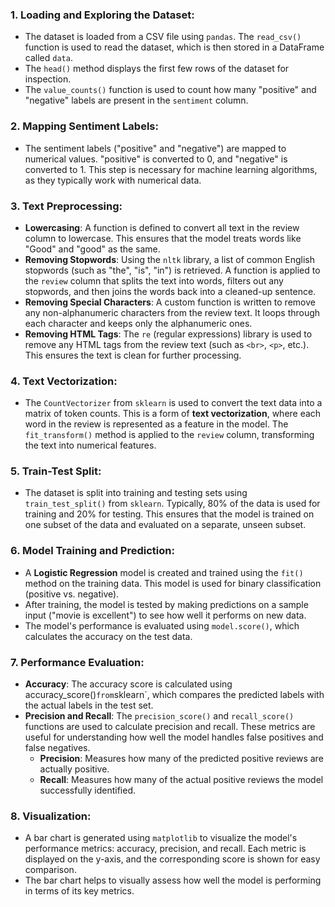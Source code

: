 ### 1. **Loading and Exploring the Dataset:**
   - The dataset is loaded from a CSV file using `pandas`. The `read_csv()` function is used to read the dataset, which is then stored in a DataFrame called `data`.
   - The `head()` method displays the first few rows of the dataset for inspection.
   - The `value_counts()` function is used to count how many "positive" and "negative" labels are present in the `sentiment` column.

### 2. **Mapping Sentiment Labels:**
   - The sentiment labels ("positive" and "negative") are mapped to numerical values. "positive" is converted to 0, and "negative" is converted to 1. This step is necessary for machine learning algorithms, as they typically work with numerical data.

### 3. **Text Preprocessing:**
   - **Lowercasing**: A function is defined to convert all text in the review column to lowercase. This ensures that the model treats words like "Good" and "good" as the same.
   - **Removing Stopwords**: Using the `nltk` library, a list of common English stopwords (such as "the", "is", "in") is retrieved. A function is applied to the `review` column that splits the text into words, filters out any stopwords, and then joins the words back into a cleaned-up sentence.
   - **Removing Special Characters**: A custom function is written to remove any non-alphanumeric characters from the review text. It loops through each character and keeps only the alphanumeric ones.
   - **Removing HTML Tags**: The `re` (regular expressions) library is used to remove any HTML tags from the review text (such as `<br>`, `<p>`, etc.). This ensures the text is clean for further processing.

### 4. **Text Vectorization:**
   - The `CountVectorizer` from `sklearn` is used to convert the text data into a matrix of token counts. This is a form of **text vectorization**, where each word in the review is represented as a feature in the model. The `fit_transform()` method is applied to the `review` column, transforming the text into numerical features.

### 5. **Train-Test Split:**
   - The dataset is split into training and testing sets using `train_test_split()` from `sklearn`. Typically, 80% of the data is used for training and 20% for testing. This ensures that the model is trained on one subset of the data and evaluated on a separate, unseen subset.

### 6. **Model Training and Prediction:**
   - A **Logistic Regression** model is created and trained using the `fit()` method on the training data. This model is used for binary classification (positive vs. negative).
   - After training, the model is tested by making predictions on a sample input ("movie is excellent") to see how well it performs on new data.
   - The model's performance is evaluated using `model.score()`, which calculates the accuracy on the test data.

### 7. **Performance Evaluation:**
   - **Accuracy**: The accuracy score is calculated using accuracy_score()` from `sklearn`, which compares the predicted labels with the actual labels in the test set.
   - **Precision and Recall**: The `precision_score()` and `recall_score()` functions are used to calculate precision and recall. These metrics are useful for understanding how well the model handles false positives and false negatives.
     - **Precision**: Measures how many of the predicted positive reviews are actually positive.
     - **Recall**: Measures how many of the actual positive reviews the model successfully identified.

### 8. **Visualization:**
   - A bar chart is generated using `matplotlib` to visualize the model's performance metrics: accuracy, precision, and recall. Each metric is displayed on the y-axis, and the corresponding score is shown for easy comparison.
   - The bar chart helps to visually assess how well the model is performing in terms of its key metrics.
